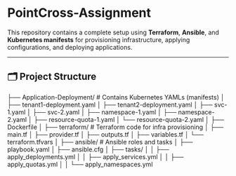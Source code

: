 # PointCross-Assignment

This repository contains a complete setup using **Terraform**, **Ansible**, and **Kubernetes manifests** for provisioning infrastructure, applying configurations, and deploying applications.

---

## 🗂️ Project Structure
├── Application-Deployment/        # Contains Kubernetes YAMLs (manifests)
│   ├── tenant1-deployment.yaml
│   ├── tenant2-deployment.yaml
│   ├── svc-1.yaml
│   ├── svc-2.yaml
│   ├── namespace-1.yaml
│   ├── namespace-2.yaml
│   ├── resource-quota-1.yaml
│   └── resource-quota-2.yaml
│
├── Dockerfile
│
├── terraform/                     # Terraform code for infra provisioning
│   ├── main.tf
│   ├── provider.tf
│   ├── outputs.tf
│   ├── variables.tf
│   └── terraform.tfvars
│
├── ansible/                       # Ansible roles and tasks
│   ├── playbook.yaml
│   ├── ansible.cfg
│   ├── tasks/
│   │   ├── apply_deployments.yml
│   │   ├── apply_services.yml
│   │   ├── apply_quotas.yml
│   │   └── apply_namespaces.yml

